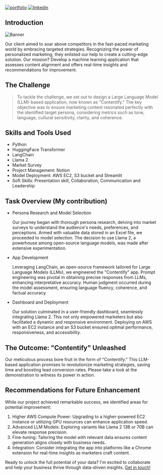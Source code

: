 [![portfolio](https://img.shields.io/badge/my_portfolio-000?style=for-the-badge&logo=ko-fi&logoColor=white)](https://bankoleridwan.github.io/)
[![linkedin](https://img.shields.io/badge/linkedin-0A66C2?style=for-the-badge&logo=linkedin&logoColor=white)](https://www.linkedin.com/in/bankoleridwan/)


## Introduction
![Banner](https://raw.githubusercontent.com/bankoleridwan/Targeted-Marketing-Using-LLM/main/img/banner.jpg)


Our client aimed to soar above competitors in the fast-paced marketing world by embracing targeted strategies. Recognizing the power of personalized marketing, they enlisted our help to create a cutting-edge solution. Our mission? Develop a machine learning application that assesses content alignment and offers real-time insights and recommendations for improvement.


## The Challenge

> To tackle the challenge, we set out to design a Large Language Model (LLM)-based application, now known as "Contentify." The key objective was to ensure marketing content resonated perfectly with the identified target persona, considering metrics such as tone, language, cultural sensitivity, clarity, and coherence.



## Skills and Tools Used
* Python
* HuggingFace Transformer
* LangChain
* Llama 2
* Market Survey
* Project Management: Notion
* Model Deployment: AWS EC2, S3 bucket and Streamlit
* Soft Skills: Presentation skill, Collaboration, Communication and Leadership



## Task Overview (My contribution)

* Persona Research and Model Selection
  
  Our journey began with thorough persona research, delving into market surveys to understand the audience's needs, preferences, and perceptions. Armed with valuable data stored in an Excel file, we proceeded to model selection. The decision to use Llama 2, a powerhouse among open-source language models, was made after extensive experimentation.

* App Development

  Leveraging LangChain, an open-source framework tailored for Large Language Models (LLMs), we engineered the "Contentify" app. Prompt engineering was pivotal in obtaining precise responses from LLMs, enhancing interpretative accuracy. Human judgment occurred during the model assessment, ensuring language fluency, coherence, and factual accuracy.

* Dashboard and Deployment 

  Our solution culminated in a user-friendly dashboard, seamlessly integrating Llama 2. This not only empowered marketers but also facilitated a dynamic and responsive environment. Deploying on AWS with an EC2 instance and an S3 bucket ensured optimal performance, responsiveness, and accessibility.

## The Outcome: "Contentify" Unleashed

Our meticulous process bore fruit in the form of "Contentify." This LLM-based application promises to revolutionize marketing strategies, saving time and boosting lead conversion rates. Please take a look at the demonstration to witness its power in action.

## Recommendations for Future Enhancement

While our project achieved remarkable success, we identified areas for potential improvement:
1.	Higher AWS Compute Power: Upgrading to a higher-powered EC2 instance or utilizing GPU resources can enhance application speed.
2.	Advanced LLM Models: Exploring variants like Llama 2 13B or 70B can elevate response precision.
3.	Fine-tuning: Tailoring the model with relevant data ensures content generation aligns closely with business needs.
4.	Integration: Consider integrating the app into platforms like a Chrome extension for real-time insights as marketers craft content.




Ready to unlock the full potential of your data? I'm excited to collaborate and help your business thrive through data-driven insights. [Get in touch!](https://bankoleridwan.github.io/#contact:~:text=My%20Resume-,Contact%20Me,-Ready%20to%20unlock)

